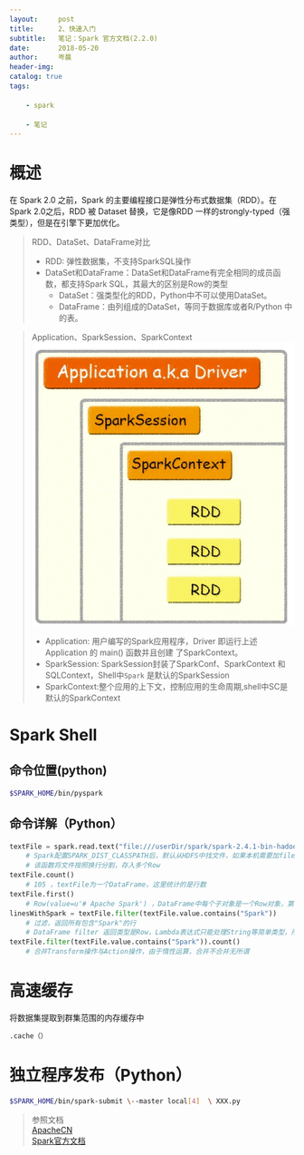 ```yaml
---
layout:     post  
title:      2、快速入门    
subtitle:   笔记：Spark 官方文档(2.2.0)  
date:       2018-05-20  
author:     岑晨  
header-img: 
catalog: true  
tags:  

    - spark   
    
    - 笔记
---
```


# 概述
在 Spark 2.0 之前，Spark 的主要编程接口是弹性分布式数据集（RDD）。在 Spark 2.0之后，RDD 被 Dataset 替换，它是像RDD 一样的strongly-typed（强类型），但是在引擎下更加优化。  
> RDD、DataSet、DataFrame对比 
> - RDD: 弹性数据集，不支持SparkSQL操作
> - DataSet和DataFrame：DataSet和DataFrame有完全相同的成员函数，都支持Spark SQL，其最大的区别是Row的类型
>   - DataSet：强类型化的RDD，Python中不可以使用DataSet。
>   - DataFrame：由列组成的DataSet，等同于数据库或者R/Python 中的表。


> Application、SparkSession、SparkContext  
> ![Aaron Swartz](https://raw.githubusercontent.com/oolong0616/oolong0616.github.io/master/img/post-ksrm-ASSR.png)
>
> - Application:  用户编写的Spark应用程序，Driver 即运行上述 Application 的 main() 函数并且创建 了SparkContext。
> - SparkSession: SparkSession封装了SparkConf、SparkContext 和SQLContext，Shell中`Spark` 是默认的SparkSession
> - SparkContext:整个应用的上下文，控制应用的生命周期,shell中SC是默认的SparkContext

# Spark Shell
##  命令位置(python)
```bash
$SPARK_HOME/bin/pyspark
```
##  命令详解（Python）   

```python
textFile = spark.read.text("file:///userDir/spark/spark-2.4.1-bin-hadoop2.6/README.md")
    # Spark配置SPARK_DIST_CLASSPATH后，默认从HDFS中找文件，如果本机需要加file://
    # 该函数将文件按照换行分割，存入多个Row
textFile.count() 
    # 105 ，textFile为一个DataFrame，这里统计的是行数
textFile.first() 
    # Row(value=u'# Apache Spark') ，DataFrame中每个子对象是一个Row对象，第一行
linesWithSpark = textFile.filter(textFile.value.contains("Spark"))
    # 过滤，返回所有包含"Spark"的行
    # DataFrame filter 返回类型是Row，Lambda表达式只能处理String等简单类型，所以，不可以用lambda表达式
textFile.filter(textFile.value.contains("Spark")).count() 
    # 合并Transform操作与Action操作，由于惰性运算，合并不合并无所谓   
```

# 高速缓存  
将数据集提取到群集范围的内存缓存中  
```python
.cache（）
```
# 独立程序发布（Python）

```bash
$SPARK_HOME/bin/spark-submit \--master local[4]  \ XXX.py
```



> 参照文档  
				[ApacheCN](https://github.com/oolong0616/spark-doc-zh.git)     
				[Spark官方文档](http://spark.apache.org/docs/2.2.0/quick-start.html)      
